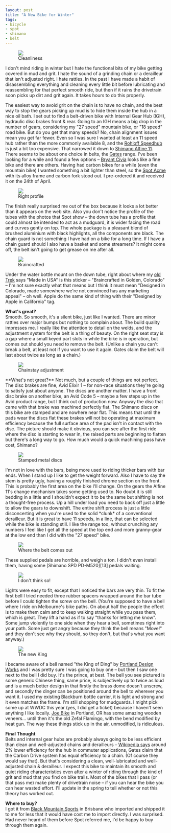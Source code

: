 ```yaml
---
layout: post
title: "A New Bike for Winter"
tags:
- bicycle
- spot
- shimano
- belt
---
```


<meta charset="utf-8"> 

<figure>
<img src="{{ site.baseurl }}/assets/a-new-bike-for-winter/disassemblecassette.jpg?raw=true">
<figcaption>Cleanliness</figcaption>
</figure>
I don't mind riding in winter but I hate the functional bits of my bike getting covered in mud and grit. I hate the sound of a grinding chain or a derailleur that isn't adjusted right. I hate rattles. In the past I have made a habit of disassembling everything and cleaning every little bit before lubricating and reassembling for that perfect smooth ride, but then if it rains the drivetrain soon picks up dirt and grit again. It takes hours to do this properly.  

The easiest way to avoid grit on the chain is to have no chain, and the best way to stop the gears picking up mud is to hide them inside the hub in a nice oil bath. I set out to find a belt-driven bike with Internal Gear Hub (IGH), hydraulic disc brakes front & rear. Going to an IGH means a big drop in the number of gears, considering my "27 speed" mountain bike, or "18 speed" road bike. But do you get that many speeds? No, chain alignment issues mean you get far fewer. Even so I was sure I wanted at least an 11 speed hub rather than the more commonly available 8, and the <a href="http://www.rohloff.de/en/products/speedhub/" target="_blank">Rohloff Speedhub</a> is just a bit too expensive. That narrowed it down to <a href="http://www.shimano.com/publish/content/global_cycle/en/us/index/products/0/alfine.html" target="_blank">Shimano Alfine 11</A>. There seems to be about one choice in belts, the <a href="http://www.carbondrivesystems.com" target="_blank">Gates</A> range. I've been looking for a while and found a few options – <a href="http://civiacycles.com/bikes/bryant/" target="_blank">Bryant Civia</A> looks like a fine bike and there are others. Having had carbon bikes for a while (even the mountain bike) I wanted something a bit lighter than steel, so the <a href="http://beltbik.es/spot-brand/2012/acme-0" target="_blank">Spot Acme</A> with its alloy frame and carbon fork stood out. I pre-ordered it and received it on the 24th of April. 
<figure>
<img src="{{ site.baseurl }}/assets/a-new-bike-for-winter/bikeright.jpg?raw=true">
<figcaption>Right profile</figcaption>
</figure>
The finish really surprised me out of the box because it looks a lot better than it appears on the web site. Also you don't notice the profile of the tubes with the photos that Spot show – the down tube has a profile that could almost be intended to act as a mudguard, it is wider facing the road and curves gently on top. The whole package is a pleasant blend of brushed aluminium with black highlights, all the components are black. The chain guard is not something I have had on a bike for a long time. If I have a chain guard should I also have a basket and some streamers? It might come off, the belt isn't going to get grease on me after all.  
<figure>
<img src="{{ site.baseurl }}/assets/a-new-bike-for-winter/braincrafted.jpg?raw=true">
<figcaption>Braincrafted</figcaption>
</figure>
Under the water bottle mount on the down tube, right about where my <a href="http://www.bikepedia.com/quickbike/BikeSpecs.aspx?year=1999&brand=Trek&model=Elite+XC+9.8" target="_blank">old Trek</A> says "Made in USA" is this sticker – "Braincrafted in Golden, Colorado" – I'm not sure exactly what that means but I think it must mean "Designed in Colorado, made somewhere we're not convinced has any marketing appeal" – oh well. Apple do the same kind of thing with their "Designed by Apple in California" tag.

**What's great?**  
Smooth. So smooth, it's a silent bike, just like I wanted. There are minor rattles over major bumps but nothing to complain about. The build quality impresses me. I really like the attention to detail on the welds, and the adjustment system for the belt is a thing of beauty. On the right seat stay is a gap where a small keyed part slots in while the bike is in operation, but comes out should you need to remove the belt. (Unlike a chain you can't break a belt, at least not if you want to use it again. Gates claim the belt will last about twice as long as a chain.)  
<figure>
<img src="{{ site.baseurl }}/assets/a-new-bike-for-winter/chaintensioner.jpg?raw=true">
<figcaption>Chainstay adjustment</figcaption>
</figure>
**What's not great?**  
Not much, but a couple of things are not perfect. The disc brakes are fine, Avid Elixir 1 – for non-race situations they're going to satisfy just about anyone. The discs are another matter. I have a front disc brake on another bike, an Avid Code 5 – maybe a few steps up in the Avid product range, but I think out of production now. Anyway the disc that came with that brake was machined perfectly flat. The Shimano discs on this bike are stamped and are nowhere near flat. This means that until the pads wear the discs flat these brakes will not be operating at maximum efficiency because the full surface area of the pad isn't in contact with the disc. The picture should make it obvious, you can see after the first ride where the disc is starting to wear in, the raised parts are beginning to flatten but there's a long way to go. How much would a quick machining pass have cost, Shimano?  
<figure>
<img src="{{ site.baseurl }}/assets/a-new-bike-for-winter/discwear.jpg?raw=true">
<figcaption>Stamped metal discs</figcaption>
</figure>
I'm not in love with the bars, being more used to riding thicker bars with bar ends. When I stand up I like to get the weight forward. Also I have to say the stem is pretty ugly, having a roughly finished chrome section on the front. This is probably the first area on the bike I'll change.  
On the gears the Alfine 11's change mechanism takes some getting used to. No doubt it is still bedding in a little and I shouldn't expect it to be the same but shifting is not a thought-free process. Up a hill under load you need to back off just a little to allow the gears to downshift. The entire shift process is just a little disconcerting when you're used to the solid *clunk* of a conventional derailleur. But it is great to have 11 speeds, in a line, that can be selected while the bike is standing still. I like the range too, without crunching any numbers I feel like I get all the speed at the top end and more granny-gear at the low end than I did with the "27 speed" bike.  
<figure>
<img src="{{ site.baseurl }}/assets/a-new-bike-for-winter/rearstaybreak.jpg?raw=true">
<figcaption>Where the belt comes out</figcaption>
</figure>
These supplied pedals are horrible, and weigh a ton. I didn't even install them, having some [Shimano SPD PD-M520][13] pedals waiting.  
<figure>
<img src="{{ site.baseurl }}/assets/a-new-bike-for-winter/pedals.jpg?raw=true">
<figcaption>I don't think so!</figcaption>
</figure>
Lights were easy to fit, except that I noticed the bars are very thin. To fit the first bell I tried needed three rubber spacers wrapped around the bar tube before I could tighten the screw on the bell. (You're supposed to have a bell where I ride on Melbourne's bike paths. On about half the people the effect is to make them calm and to keep walking straight while you pass them, which is great. They lift a hand as if to say "thanks for letting me know". Some jump violently to one side when they hear a bell, sometimes right into your path. Some just get angry because they think the bell means "Move!" and they don't see why they should, so they don't, but that's what you want anyway.)  
<figure>
<img src="{{ site.baseurl }}/assets/a-new-bike-for-winter/brassbell.jpg?raw=true">
<figcaption>The new King</figcaption>
</figure>
I became aware of a bell named "the King of Ding" by <a href="https://www.ridepdw.com" target="_blank">Portland Design Works</A> and I was pretty sure I was going to buy one – but then I saw one next to the bell I did buy. It's the prince, at best. The bell you see pictured is some generic Chinese thing, same price, is subjectively up to twice as loud and is a much better design in that firstly the brass dome doesn't unscrew, and secondly the dinger can be positioned around the bell to wherever you want it.  
I used my existing Blackburn bottle carrier, it is light and strong and it even matches the frame.  
I'm still shopping for mudguards. I might pick some up at WWDC this year (yes, I did get a ticket) because I haven't seen anything I like locally. <a href="http://www.joe-bike.com" target="_blank">Joe Bike</A> in Portland, OR has some amazing wooden veneers… until then it's the old Zefal Flamingo, with the bend modified by heat gun. The way these things stick up in the air, unmodified, is ridiculous.
  
**Final Thought**  
Belts and internal gear hubs are probably always going to be less efficient than clean and well-adjusted chains and derailleurs – <a href="http://en.wikipedia.org/wiki/Hub_gear" target="_blank">Wikipedia says</A> around 2% lower efficiency for the hub in commuter applications, Gates claim that the Carbon Drive system has equal efficiency to a chain. (Of course they would say that). But that's considering a clean, well-lubricated and well-adjusted chain & derailleur. I expect this bike to maintain its smooth and quiet riding characteristics even after a winter of riding through the kind of grit and mud that you find on bike trails. Most of the bikes that I pass (or that pass me) make plenty of drivetrain noise – if you can hear the bike you can hear wasted effort. I'll update in the spring to tell whether or not this theory has worked out.
  
**Where to buy?**  
I got it from <a href="http://www.blackmountainsports.com.au" target="_blank">Black Mountain Sports</A> in Brisbane who imported and shipped it to me for less that it would have cost me to import directly. I was surprised. Had never heard of them before Spot referred me, I'd be happy to buy through them again.  

